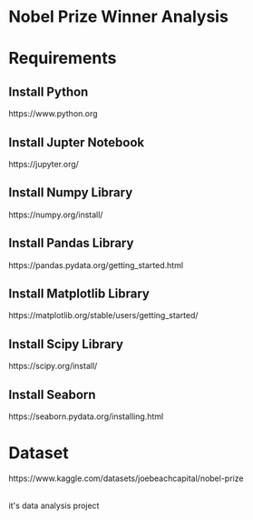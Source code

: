 # Nobel Prize Winner Analysis
<h1>Requirements</h1>
<h2> Install Python </h2> https://www.python.org <br>
<h2>Install  Jupter Notebook </h2> https://jupyter.org/ <br>
<h2> Install Numpy Library </h2> https://numpy.org/install/ <br>
<h2>Install  Pandas Library </h2> https://pandas.pydata.org/getting_started.html <br>
<h2> Install Matplotlib Library </h2> https://matplotlib.org/stable/users/getting_started/ <br>
<h2>Install  Scipy Library </h2>  https://scipy.org/install/ <br>
<h2> Install Seaborn  </h2> https://seaborn.pydata.org/installing.html <br>
<h1>Dataset</h1> https://www.kaggle.com/datasets/joebeachcapital/nobel-prize <br>
<br> <p> it's data analysis project</p>
